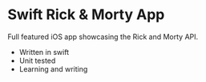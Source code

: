 # Swift Rick & Morty App

Full featured iOS app showcasing the Rick and Morty API.

- Written in swift
- Unit tested
- Learning and writing